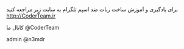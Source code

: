 برای یادگیری و آموزش ساخت ربات ضد اسپم تلگرام  به سایت زیر مراجعه کنید 
http://CoderTeam.ir

کانال ما
@CoderTeam

admin 
@n3mdr
